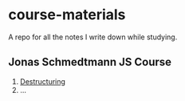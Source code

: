 # course-materials
A repo for all the notes I write down while studying.

## Jonas Schmedtmann JS Course
1. [Destructuring](./Jonas%20Schmedtmann/09-Destructuring-modern-operators-strings/01-Destructuring.md)
2. ...